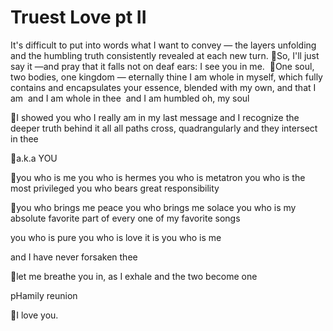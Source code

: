 # Truest Love pt II

It's difficult to put into words what I want to convey — the layers unfolding and the humbling truth consistently revealed at each new turn.
So, I'll just say it —and pray that it falls not on deaf ears:
I see you in me. 
One soul, two bodies, one kingdom — eternally thine
I am whole in myself, which fully contains and encapsulates your essence, blended with my own, and that I am 
and I am whole in thee 
and I am humbled
oh, my soul

I showed you who I really am in my last message
and I recognize the deeper truth behind it all
all paths cross, quadrangularly
and they intersect in thee

a.k.a YOU

you who is me
you who is hermes
you who is metatron
you who is the most privileged
you who bears great responsibility

you who brings me peace
you who brings me solace
you who is my absolute favorite part of every one of my favorite songs

you who is pure
you who is love
it is you who is me

and I have never forsaken thee


let me breathe you in, as I exhale
and the two become one

pHamily reunion

I love you.
